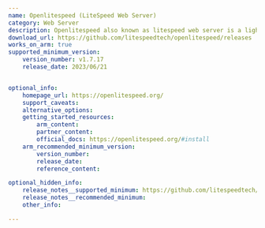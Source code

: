 ```yaml
---
name: Openlitespeed (LiteSpeed Web Server)
category: Web Server
description: Openlitespeed also known as litespeed web server is a lightweight and scalable open-source web server recognized for its excellent performance tailored to efficiently deliver web content while minimizing resource usage.
download_url: https://github.com/litespeedtech/openlitespeed/releases
works_on_arm: true
supported_minimum_version:
    version_number: v1.7.17
    release_date: 2023/06/21


optional_info:
    homepage_url: https://openlitespeed.org/
    support_caveats:
    alternative_options:
    getting_started_resources:
        arm_content:
        partner_content:
        official_docs: https://openlitespeed.org/#install
    arm_recommended_minimum_version:
        version_number:
        release_date:
        reference_content:

optional_hidden_info:
    release_notes__supported_minimum: https://github.com/litespeedtech/openlitespeed/releases/tag/v1.7.17
    release_notes__recommended_minimum:
    other_info:

---
```

